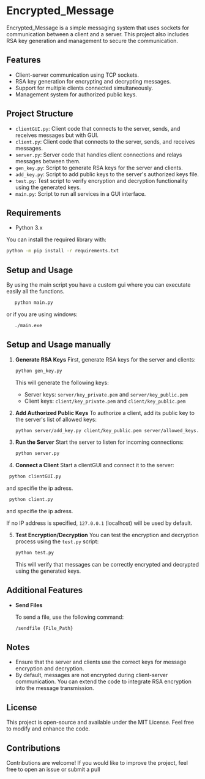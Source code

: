 # Encrypted_Message

Encrypted_Message is a simple messaging system that uses sockets for communication between a client and a server. This project also includes RSA key generation and management to secure the communication.

## Features

- Client-server communication using TCP sockets.
- RSA key generation for encrypting and decrypting messages.
- Support for multiple clients connected simultaneously.
- Management system for authorized public keys.

## Project Structure
- `clientGUI.py`: Client code that connects to the server, sends, and receives messages but with GUI.
- `client.py`: Client code that connects to the server, sends, and receives messages.
- `server.py`: Server code that handles client connections and relays messages between them.
- `gen_key.py`: Script to generate RSA keys for the server and clients.
- `add_key.py`: Script to add public keys to the server's authorized keys file.
- `test.py`: Test script to verify encryption and decryption functionality using the generated keys.
- `main.py`: Script to run all services in a GUI interface.

## Requirements

- Python 3.x

You can install the required library with:

```bash
python -m pip install -r requirements.txt
```
## Setup and Usage
By using the main script you have a custom gui where you can executate easily all the functions.

```bash
   python main.py
```

or if you are using windows:

```bash
   ./main.exe
```

## Setup and Usage manually

1. **Generate RSA Keys**
   First, generate RSA keys for the server and clients:

   ```bash
   python gen_key.py
   ```

   This will generate the following keys:

   - Server keys: `server/key_private.pem` and `server/key_public.pem`
   - Client keys: `client/key_private.pem` and `client/key_public.pem`

2. **Add Authorized Public Keys**
   To authorize a client, add its public key to the server's list of allowed keys:

   ```bash
   python server/add_key.py client/key_public.pem server/allowed_keys.txt
   ```

3. **Run the Server**
   Start the server to listen for incoming connections:

   ```bash
   python server.py
   ```

4. **Connect a Client**
   Start a clientGUI and connect it to the server:

  ```bash
   python clientGUI.py
   ```
   and specifie the ip adress.   

  ```bash
   python client.py
   ```
   and specifie the ip adress.

   If no IP address is specified, `127.0.0.1` (localhost) will be used by default.

5. **Test Encryption/Decryption**
   You can test the encryption and decryption process using the `test.py` script:

   ```bash
   python test.py
   ```

   This will verify that messages can be correctly encrypted and decrypted using the generated keys.

## Additional Features

- **Send Files**

   To send a file, use the following command:

   ```bash
   /sendfile {File_Path}
   ```

## Notes

- Ensure that the server and clients use the correct keys for message encryption and decryption.
- By default, messages are not encrypted during client-server communication. You can extend the code to integrate RSA encryption into the message transmission.

## License

This project is open-source and available under the MIT License. Feel free to modify and enhance the code.

## Contributions

Contributions are welcome! If you would like to improve the project, feel free to open an issue or submit a pull
